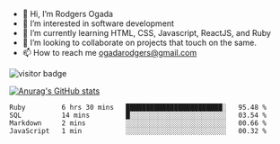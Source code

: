 - 👋 Hi, I’m Rodgers Ogada
- 👀 I’m interested in software development
- 🌱 I’m currently learning HTML, CSS, Javascript, ReactJS, and Ruby
- 💞️ I’m looking to collaborate on projects that touch on the same.
- 📫 How to reach me ogadarodgers@gmail.com

![visitor badge](https://visitor-badge.glitch.me/badge?page_id=ogada-otieno.visitor-badge)

[![Anurag's GitHub stats](https://github-readme-stats.vercel.app/api?username=ogada-otieno)](https://github.com/anuraghazra/github-readme-stats) 


<!--START_SECTION:waka-->

```text
Ruby         6 hrs 30 mins   ████████████████████████░   95.48 %
SQL          14 mins         █░░░░░░░░░░░░░░░░░░░░░░░░   03.54 %
Markdown     2 mins          ░░░░░░░░░░░░░░░░░░░░░░░░░   00.66 %
JavaScript   1 min           ░░░░░░░░░░░░░░░░░░░░░░░░░   00.32 %
```

<!--END_SECTION:waka-->

<!---
ogada-otieno/ogada-otieno is a ✨ special ✨ repository because its `README.md` (this file) appears on your GitHub profile.
You can click the Preview link to take a look at your changes.
--->
